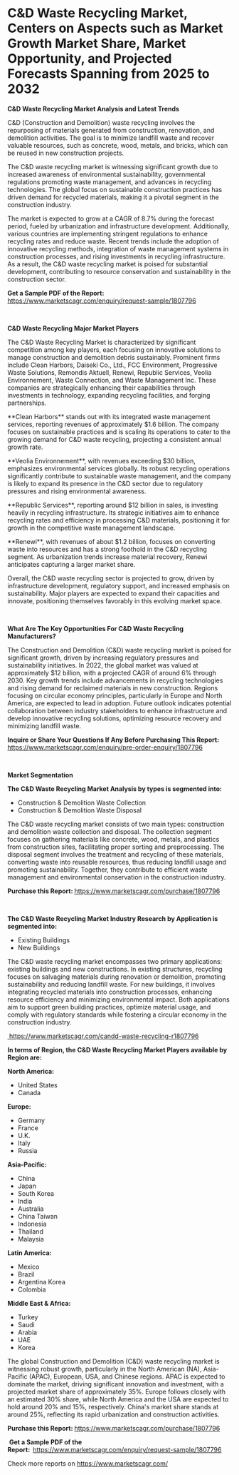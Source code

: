<p><h1>C&D Waste Recycling Market, Centers on Aspects such as Market Growth Market Share, Market Opportunity, and Projected Forecasts Spanning from 2025 to 2032</h1></p><p><strong>C&D Waste Recycling Market Analysis and Latest Trends</strong></p>
<p><p>C&D (Construction and Demolition) waste recycling involves the repurposing of materials generated from construction, renovation, and demolition activities. The goal is to minimize landfill waste and recover valuable resources, such as concrete, wood, metals, and bricks, which can be reused in new construction projects. </p><p>The C&D waste recycling market is witnessing significant growth due to increased awareness of environmental sustainability, governmental regulations promoting waste management, and advances in recycling technologies. The global focus on sustainable construction practices has driven demand for recycled materials, making it a pivotal segment in the construction industry.</p><p>The market is expected to grow at a CAGR of 8.7% during the forecast period, fueled by urbanization and infrastructure development. Additionally, various countries are implementing stringent regulations to enhance recycling rates and reduce waste. Recent trends include the adoption of innovative recycling methods, integration of waste management systems in construction processes, and rising investments in recycling infrastructure. As a result, the C&D waste recycling market is poised for substantial development, contributing to resource conservation and sustainability in the construction sector.</p></p>
<p><strong>Get a Sample PDF of the Report:&nbsp;</strong> <a href="https://www.marketscagr.com/enquiry/request-sample/1807796?utm_campaign=2460&utm_medium=2&utm_source=Github&utm_content=ia&utm_term=10032025&utm_id=cd-waste-recycling">https://www.marketscagr.com/enquiry/request-sample/1807796</a></p>
<p>&nbsp;</p>
<p><strong>C&D Waste Recycling Major Market Players</strong></p>
<p><p>The C&D Waste Recycling Market is characterized by significant competition among key players, each focusing on innovative solutions to manage construction and demolition debris sustainably. Prominent firms include Clean Harbors, Daiseki Co., Ltd., FCC Environment, Progressive Waste Solutions, Remondis Aktuell, Renewi, Republic Services, Veolia Environnement, Waste Connection, and Waste Management Inc. These companies are strategically enhancing their capabilities through investments in technology, expanding recycling facilities, and forging partnerships.</p><p>**Clean Harbors** stands out with its integrated waste management services, reporting revenues of approximately $1.6 billion. The company focuses on sustainable practices and is scaling its operations to cater to the growing demand for C&D waste recycling, projecting a consistent annual growth rate.</p><p>**Veolia Environnement**, with revenues exceeding $30 billion, emphasizes environmental services globally. Its robust recycling operations significantly contribute to sustainable waste management, and the company is likely to expand its presence in the C&D sector due to regulatory pressures and rising environmental awareness.</p><p>**Republic Services**, reporting around $12 billion in sales, is investing heavily in recycling infrastructure. Its strategic initiatives aim to enhance recycling rates and efficiency in processing C&D materials, positioning it for growth in the competitive waste management landscape.</p><p>**Renewi**, with revenues of about $1.2 billion, focuses on converting waste into resources and has a strong foothold in the C&D recycling segment. As urbanization trends increase material recovery, Renewi anticipates capturing a larger market share.</p><p>Overall, the C&D waste recycling sector is projected to grow, driven by infrastructure development, regulatory support, and increased emphasis on sustainability. Major players are expected to expand their capacities and innovate, positioning themselves favorably in this evolving market space.</p></p>
<p>&nbsp;</p>
<p><strong>What Are The Key Opportunities For C&D Waste Recycling Manufacturers?</strong></p>
<p><p>The Construction and Demolition (C&D) waste recycling market is poised for significant growth, driven by increasing regulatory pressures and sustainability initiatives. In 2022, the global market was valued at approximately $12 billion, with a projected CAGR of around 6% through 2030. Key growth trends include advancements in recycling technologies and rising demand for reclaimed materials in new construction. Regions focusing on circular economy principles, particularly in Europe and North America, are expected to lead in adoption. Future outlook indicates potential collaboration between industry stakeholders to enhance infrastructure and develop innovative recycling solutions, optimizing resource recovery and minimizing landfill waste.</p></p>
<p><strong>Inquire or Share Your Questions If Any Before Purchasing This Report:</strong> <a href="https://www.marketscagr.com/enquiry/pre-order-enquiry/1807796?utm_campaign=2460&utm_medium=2&utm_source=Github&utm_content=ia&utm_term=10032025&utm_id=cd-waste-recycling">https://www.marketscagr.com/enquiry/pre-order-enquiry/1807796</a></p>
<p>&nbsp;</p>
<p><strong>Market Segmentation</strong></p>
<p><strong>The C&D Waste Recycling Market Analysis by types is segmented into:</strong></p>
<p><ul><li>Construction & Demolition Waste Collection</li><li>Construction & Demolition Waste Disposal</li></ul></p>
<p><p>The C&D waste recycling market consists of two main types: construction and demolition waste collection and disposal. The collection segment focuses on gathering materials like concrete, wood, metals, and plastics from construction sites, facilitating proper sorting and preprocessing. The disposal segment involves the treatment and recycling of these materials, converting waste into reusable resources, thus reducing landfill usage and promoting sustainability. Together, they contribute to efficient waste management and environmental conservation in the construction industry.</p></p>
<p><strong>Purchase this Report:&nbsp;</strong><a href="https://www.marketscagr.com/purchase/1807796?utm_campaign=2460&utm_medium=2&utm_source=Github&utm_content=ia&utm_term=10032025&utm_id=cd-waste-recycling">https://www.marketscagr.com/purchase/1807796</a></p>
<p>&nbsp;</p>
<p><strong>The C&D Waste Recycling Market Industry Research by Application is segmented into:</strong></p>
<p><ul><li>Existing Buildings</li><li>New Buildings</li></ul></p>
<p><p>The C&D waste recycling market encompasses two primary applications: existing buildings and new constructions. In existing structures, recycling focuses on salvaging materials during renovation or demolition, promoting sustainability and reducing landfill waste. For new buildings, it involves integrating recycled materials into construction processes, enhancing resource efficiency and minimizing environmental impact. Both applications aim to support green building practices, optimize material usage, and comply with regulatory standards while fostering a circular economy in the construction industry.</p></p>
<p><a href="https://www.marketscagr.com/candd-waste-recycling-r1807796?utm_campaign=2460&utm_medium=2&utm_source=Github&utm_content=ia&utm_term=10032025&utm_id=cd-waste-recycling">&nbsp;https://www.marketscagr.com/candd-waste-recycling-r1807796</a></p>
<p><strong>In terms of Region, the C&D Waste Recycling Market Players available by Region are:</strong></p>
<p>
    <p> <strong> North America: </strong>
        <ul>
            <li>United States</li>
            <li>Canada</li>
        </ul>
        </p> 
    <p> <strong> Europe: </strong>
        <ul>
            <li>Germany</li>
            <li>France</li>
            <li>U.K.</li>
            <li>Italy</li>
            <li>Russia</li>
        </ul>
        </p> 
    <p> <strong> Asia-Pacific: </strong>
        <ul>
            <li>China</li>
            <li>Japan</li>
            <li>South Korea</li>
            <li>India</li>
            <li>Australia</li>
            <li>China Taiwan</li>
            <li>Indonesia</li>
            <li>Thailand</li>
            <li>Malaysia</li>
        </ul>
        </p> 
    <p> <strong> Latin America: </strong>
        <ul>
            <li>Mexico</li>
            <li>Brazil</li>
            <li>Argentina Korea</li>
            <li>Colombia</li>
        </ul>
        </p> 
    <p> <strong> Middle East & Africa: </strong>
        <ul>
            <li>Turkey</li>
            <li>Saudi</li>
            <li>Arabia</li>
            <li>UAE</li>
            <li>Korea</li>
        </ul>
    </p>
    </p>
<p><p>The global Construction and Demolition (C&D) waste recycling market is witnessing robust growth, particularly in the North American (NA), Asia-Pacific (APAC), European, USA, and Chinese regions. APAC is expected to dominate the market, driving significant innovation and investment, with a projected market share of approximately 35%. Europe follows closely with an estimated 30% share, while North America and the USA are expected to hold around 20% and 15%, respectively. China's market share stands at around 25%, reflecting its rapid urbanization and construction activities.</p></p>
<p><strong>Purchase this Report: </strong><a href="https://www.marketscagr.com/purchase/1807796?utm_campaign=2460&utm_medium=2&utm_source=Github&utm_content=ia&utm_term=10032025&utm_id=cd-waste-recycling">https://www.marketscagr.com/purchase/1807796</a></p>
<p>&nbsp;<strong>Get a Sample PDF of the Report:&nbsp;&nbsp;</strong><a href="https://www.marketscagr.com/enquiry/request-sample/1807796?utm_campaign=2460&utm_medium=2&utm_source=Github&utm_content=ia&utm_term=10032025&utm_id=cd-waste-recycling">https://www.marketscagr.com/enquiry/request-sample/1807796</a></p>
<p><strong></strong></p>
<p>Check more reports on <a href="https://www.marketscagr.com/?utm_campaign=2460&utm_medium=2&utm_source=Github&utm_content=ia&utm_term=10032025&utm_id=cd-waste-recycling">https://www.marketscagr.com/</a></p>